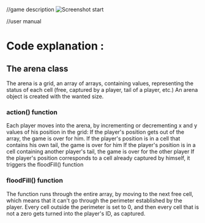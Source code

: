 //game description
![Screenshot start](https://github.com/user-attachments/assets/88017cba-ef6c-48f1-ad38-0389f93d868b)

//user manual


<h1>Code explanation :</h1>
<h2>The arena class</h2>
The arena is a grid, an array of arrays, containing values, representing the status of each cell (free, captured by a player, tail of a player, etc.)
An arena object is created with the wanted size.
<h3>action() function</h3>
Each player moves into the arena, by incrementing or decrementing x and y values of his position in the grid:
If the player's position gets out of the array, the game is over for him.
If the player's position is in a cell that contains his own tail, the game is over for him
If the player's position is in a cell containing another player's tail, the game is over for the other player
If the player's position corresponds to a cell already captured by himself, it triggers the floodFill() function
<h3>floodFill() function</h3>
The function runs through the entire array, by moving to the next free cell, which means that it can't go through the perimeter established by the player.
Every cell outside the perimeter is set to 0, and then every cell that is not a zero gets turned into the player's ID, as captured.

